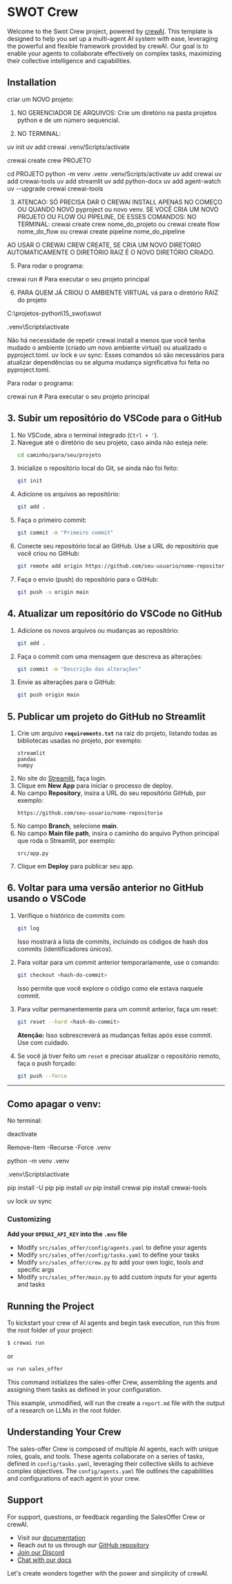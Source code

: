 # SWOT Crew



Welcome to the Swot Crew project, powered by [crewAI](https://crewai.com). This template is designed to help you set up a multi-agent AI system with ease, leveraging the powerful and flexible framework provided by crewAI. Our goal is to enable your agents to collaborate effectively on complex tasks, maximizing their collective intelligence and capabilities.

## Installation
criar um NOVO projeto:
1. NO GERENCIADOR DE ARQUIVOS:
Crie um diretório na pasta projetos python e de um número sequencial.

2. NO TERMINAL:

uv init
uv add crewai
.venv/Scripts/activate

crewai create crew PROJETO

cd PROJETO
python -m venv .venv
.venv/Scripts/activate
uv add crewai
uv add crewai-tools
uv add streamlit
uv add python-docx
uv add agent-watch
uv --upgrade crewai crewai-tools



3. ATENCAO: SÓ PRECISA DAR O CREWAI INSTALL APENAS NO COMEÇO OU QUANDO NOVO pyproject ou novo venv.
SE VOCÊ CRIA UM NOVO PROJETO OU FLOW OU PIPELINE, DE ESSES COMANDOS:
NO TERMINAL:
crewai create crew nome_do_projeto
ou
crewai create flow nome_do_flow
ou
crewai create pipeline nome_do_pipeline

AO USAR O CREWAI CREW CREATE, SE CRIA UM NOVO DIRETORIO AUTOMATICAMENTE
O DIRETÓRIO RAIZ É O NOVO DIRETÓRIO CRIADO.




5. Para rodar o programa:

crewai run      # Para executar o seu projeto principal


6. PARA QUEM JÁ CRIOU O AMBIENTE VIRTUAL
vá para o diretório RAIZ do projeto 

C:\projetos-python\15_swot\swot

.venv\Scripts\activate    

Não há necessidade de repetir crewai install a menos que você tenha mudado o ambiente (criado um novo ambiente virtual) ou atualizado o pyproject.toml.
uv lock e uv sync: Esses comandos só são necessários para atualizar dependências ou se alguma mudança significativa foi feita no pyproject.toml.

Para rodar o programa:

crewai run      # Para executar o seu projeto principal



## 3. Subir um repositório do VSCode para o GitHub

1. No VSCode, abra o terminal integrado (`Ctrl + '`).
2. Navegue até o diretório do seu projeto, caso ainda não esteja nele:
   ```bash
   cd caminho/para/seu/projeto
   ```
3. Inicialize o repositório local do Git, se ainda não foi feito:
   ```bash
   git init
   ```
4. Adicione os arquivos ao repositório:
   ```bash
   git add .
   ```
5. Faça o primeiro commit:
   ```bash
   git commit -m "Primeiro commit"
   ```
6. Conecte seu repositório local ao GitHub. Use a URL do repositório que você criou no GitHub:
   ```bash
   git remote add origin https://github.com/seu-usuario/nome-repositorio.git
   ```
7. Faça o envio (push) do repositório para o GitHub:
   ```bash
   git push -u origin main
   ```

## 4. Atualizar um repositório do VSCode no GitHub

1. Adicione os novos arquivos ou mudanças ao repositório:
   ```bash
   git add .
   ```
2. Faça o commit com uma mensagem que descreva as alterações:
   ```bash
   git commit -m "Descrição das alterações"
   ```
3. Envie as alterações para o GitHub:
   ```bash
   git push origin main
   ```

## 5. Publicar um projeto do GitHub no Streamlit

1. Crie um arquivo **`requirements.txt`** na raiz do projeto, listando todas as bibliotecas usadas no projeto, por exemplo:
   ```plaintext
   streamlit
   pandas
   numpy
   ```
2. No site do [Streamlit](https://share.streamlit.io/), faça login.
3. Clique em **New App** para iniciar o processo de deploy.
4. No campo **Repository**, insira a URL do seu repositório GitHub, por exemplo:
   ```plaintext
   https://github.com/seu-usuario/nome-repositorio
   ```
5. No campo **Branch**, selecione **main**.
6. No campo **Main file path**, insira o caminho do arquivo Python principal que roda o Streamlit, por exemplo:
   ```plaintext
   src/app.py
   ```
7. Clique em **Deploy** para publicar seu app.

## 6. Voltar para uma versão anterior no GitHub usando o VSCode

1. Verifique o histórico de commits com:
   ```bash
   git log
   ```
   Isso mostrará a lista de commits, incluindo os códigos de hash dos commits (identificadores únicos).
   
2. Para voltar para um commit anterior temporariamente, use o comando:
   ```bash
   git checkout <hash-do-commit>
   ```
   Isso permite que você explore o código como ele estava naquele commit.

3. Para voltar permanentemente para um commit anterior, faça um reset:
   ```bash
   git reset --hard <hash-do-commit>
   ```
   **Atenção:** Isso sobrescreverá as mudanças feitas após esse commit. Use com cuidado.

4. Se você já tiver feito um `reset` e precisar atualizar o repositório remoto, faça o push forçado:
   ```bash
   git push --force
   ```

---

## Como apagar o venv:
No terminal:

deactivate

Remove-Item -Recurse -Force .venv

python -m venv .venv

.venv\Scripts\activate

pip install -U pip
pip install uv
pip install crewai
pip install crewai-tools

uv lock
uv sync



### Customizing

**Add your `OPENAI_API_KEY` into the `.env` file**

- Modify `src/sales_offer/config/agents.yaml` to define your agents
- Modify `src/sales_offer/config/tasks.yaml` to define your tasks
- Modify `src/sales_offer/crew.py` to add your own logic, tools and specific args
- Modify `src/sales_offer/main.py` to add custom inputs for your agents and tasks

## Running the Project

To kickstart your crew of AI agents and begin task execution, run this from the root folder of your project:

```bash
$ crewai run
```
or
```bash
uv run sales_offer
```

This command initializes the sales-offer Crew, assembling the agents and assigning them tasks as defined in your configuration.

This example, unmodified, will run the create a `report.md` file with the output of a research on LLMs in the root folder.

## Understanding Your Crew

The sales-offer Crew is composed of multiple AI agents, each with unique roles, goals, and tools. These agents collaborate on a series of tasks, defined in `config/tasks.yaml`, leveraging their collective skills to achieve complex objectives. The `config/agents.yaml` file outlines the capabilities and configurations of each agent in your crew.

## Support

For support, questions, or feedback regarding the SalesOffer Crew or crewAI.
- Visit our [documentation](https://docs.crewai.com)
- Reach out to us through our [GitHub repository](https://github.com/joaomdmoura/crewai)
- [Join our Discord](https://discord.com/invite/X4JWnZnxPb)
- [Chat with our docs](https://chatg.pt/DWjSBZn)

Let's create wonders together with the power and simplicity of crewAI.

